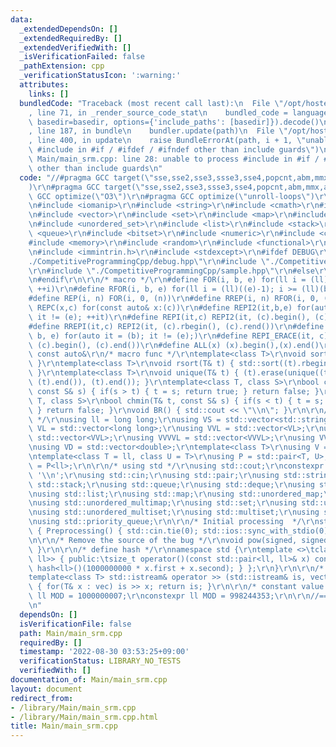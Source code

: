 ```yaml
---
data:
  _extendedDependsOn: []
  _extendedRequiredBy: []
  _extendedVerifiedWith: []
  _isVerificationFailed: false
  _pathExtension: cpp
  _verificationStatusIcon: ':warning:'
  attributes:
    links: []
  bundledCode: "Traceback (most recent call last):\n  File \"/opt/hostedtoolcache/Python/3.10.6/x64/lib/python3.10/site-packages/onlinejudge_verify/documentation/build.py\"\
    , line 71, in _render_source_code_stat\n    bundled_code = language.bundle(stat.path,\
    \ basedir=basedir, options={'include_paths': [basedir]}).decode()\n  File \"/opt/hostedtoolcache/Python/3.10.6/x64/lib/python3.10/site-packages/onlinejudge_verify/languages/cplusplus.py\"\
    , line 187, in bundle\n    bundler.update(path)\n  File \"/opt/hostedtoolcache/Python/3.10.6/x64/lib/python3.10/site-packages/onlinejudge_verify/languages/cplusplus_bundle.py\"\
    , line 400, in update\n    raise BundleErrorAt(path, i + 1, \"unable to process\
    \ #include in #if / #ifdef / #ifndef other than include guards\")\nonlinejudge_verify.languages.cplusplus_bundle.BundleErrorAt:\
    \ Main/main_srm.cpp: line 28: unable to process #include in #if / #ifdef / #ifndef\
    \ other than include guards\n"
  code: "//#pragma GCC target(\"sse,sse2,sse3,ssse3,sse4,popcnt,abm,mmx,avx,avx2,avx512f\"\
    )\r\n#pragma GCC target(\"sse,sse2,sse3,ssse3,sse4,popcnt,abm,mmx,avx\")\r\n#pragma\
    \ GCC optimize(\"O3\")\r\n#pragma GCC optimize(\"unroll-loops\")\r\n#include <iostream>\r\
    \n#include <iomanip>\r\n#include <string>\r\n#include <cmath>\r\n#include <algorithm>\r\
    \n#include <vector>\r\n#include <set>\r\n#include <map>\r\n#include <unordered_map>\r\
    \n#include <unordered_set>\r\n#include <list>\r\n#include <stack>\r\n#include\
    \ <queue>\r\n#include <bitset>\r\n#include <numeric>\r\n#include <cassert>\r\n\
    #include <memory>\r\n#include <random>\r\n#include <functional>\r\n#include <complex>\r\
    \n#include <immintrin.h>\r\n#include <stdexcept>\r\n#ifdef DEBUG\r\n#include \"\
    ./CompetitiveProgrammingCpp/debug.hpp\"\r\n#include \"./CompetitiveProgrammingCpp/Timer.hpp\"\
    \r\n#include \"./CompetitiveProgrammingCpp/sample.hpp\"\r\n#else\r\n#define dump(...)\r\
    \n#endif\r\n\r\n/* macro */\r\n#define FOR(i, b, e) for(ll i = (ll)(b); i < (ll)(e);\
    \ ++i)\r\n#define RFOR(i, b, e) for(ll i = (ll)((e)-1); i >= (ll)(b); --i)\r\n\
    #define REP(i, n) FOR(i, 0, (n))\r\n#define RREP(i, n) RFOR(i, 0, (n))\r\n#define\
    \ REPC(x,c) for(const auto& x:(c))\r\n#define REPI2(it,b,e) for(auto it = (b);\
    \ it != (e); ++it)\r\n#define REPI(it,c) REPI2(it, (c).begin(), (c).end())\r\n\
    #define RREPI(it,c) REPI2(it, (c).rbegin(), (c).rend())\r\n#define REPI_ERACE2(it,\
    \ b, e) for(auto it = (b); it != (e);)\r\n#define REPI_ERACE(it, c) REPI_ERACE2(it,\
    \ (c).begin(), (c).end())\r\n#define ALL(x) (x).begin(),(x).end()\r\n#define cauto\
    \ const auto&\r\n/* macro func */\r\ntemplate<class T>\r\nvoid sort(T& t) { std::sort(ALL(t));\
    \ }\r\ntemplate<class T>\r\nvoid rsort(T& t) { std::sort((t).rbegin(), (t).rend());\
    \ }\r\ntemplate<class T>\r\nvoid unique(T& t) { (t).erase(unique((t).begin(),\
    \ (t).end()), (t).end()); }\r\ntemplate<class T, class S>\r\nbool chmax(T& t,\
    \ const S& s) { if(s > t) { t = s; return true; } return false; }\r\ntemplate<class\
    \ T, class S>\r\nbool chmin(T& t, const S& s) { if(s < t) { t = s; return true;\
    \ } return false; }\r\nvoid BR() { std::cout << \"\\n\"; }\r\n\r\n/* type define\
    \ */\r\nusing ll = long long;\r\nusing VS = std::vector<std::string>;\r\nusing\
    \ VL = std::vector<long long>;\r\nusing VVL = std::vector<VL>;\r\nusing VVVL =\
    \ std::vector<VVL>;\r\nusing VVVVL = std::vector<VVVL>;\r\nusing VVVVVL = std::vector<VVVVL>;\r\
    \nusing VD = std::vector<double>;\r\ntemplate<class T>\r\nusing V = std::vector<T>;\r\
    \ntemplate<class T = ll, class U = T>\r\nusing P = std::pair<T, U>;\r\nusing PAIR\
    \ = P<ll>;\r\n\r\n/* using std */\r\nusing std::cout;\r\nconstexpr char endl =\
    \ '\\n';\r\nusing std::cin;\r\nusing std::pair;\r\nusing std::string;\r\nusing\
    \ std::stack;\r\nusing std::queue;\r\nusing std::deque;\r\nusing std::vector;\r\
    \nusing std::list;\r\nusing std::map;\r\nusing std::unordered_map;\r\nusing std::multimap;\r\
    \nusing std::unordered_multimap;\r\nusing std::set;\r\nusing std::unordered_set;\r\
    \nusing std::unordered_multiset;\r\nusing std::multiset;\r\nusing std::bitset;\r\
    \nusing std::priority_queue;\r\n\r\n/* Initial processing  */\r\nstruct Preprocessing\
    \ { Preprocessing() { std::cin.tie(0); std::ios::sync_with_stdio(0); }; }_Preprocessing;\r\
    \n\r\n/* Remove the source of the bug */\r\nvoid pow(signed, signed) { assert(false);\
    \ }\r\n\r\n/* define hash */\r\nnamespace std {\r\ntemplate <>\tclass hash<std::pair<ll,\
    \ ll>> { public:\tsize_t operator()(const std::pair<ll, ll>& x) const { return\
    \ hash<ll>()(1000000000 * x.first + x.second); } };\r\n}\r\n\r\n/* input */\r\n\
    template<class T> std::istream& operator >> (std::istream& is, vector<T>& vec)\
    \ { for(T& x : vec) is >> x; return is; }\r\n\r\n/* constant value */\r\n// constexpr\
    \ ll MOD = 1000000007;\r\nconstexpr ll MOD = 998244353;\r\n\r\n//=============================================================================================\r\
    \n"
  dependsOn: []
  isVerificationFile: false
  path: Main/main_srm.cpp
  requiredBy: []
  timestamp: '2022-08-30 03:53:25+09:00'
  verificationStatus: LIBRARY_NO_TESTS
  verifiedWith: []
documentation_of: Main/main_srm.cpp
layout: document
redirect_from:
- /library/Main/main_srm.cpp
- /library/Main/main_srm.cpp.html
title: Main/main_srm.cpp
---
```

